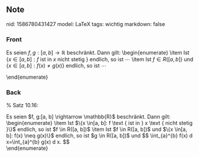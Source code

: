 ## Note
nid: 1586780431427
model: LaTeX
tags: wichtig
markdown: false

### Front
Es seien $f, g:[a, b] \rightarrow \mathbb{R}$ beschränkt. Dann
gilt: \begin{enumerate} \item Ist $\{x \in[a, b]: f \text { ist in
} x \text { nicht stetig }\}$ endlich, so ist $\cdots$ \item Ist $f
\in R([a, b])$ und $\{x \in[a, b]: f(x) \neq g(x)\}$ endlich, so
ist $\cdots$
<div>
  \end{enumerate}
</div>

### Back
% Satz 10.16:
<div>
  <div>
    Es seien $f, g:[a, b] \rightarrow \mathbb{R}$ beschränkt. Dann
    gilt: \begin{enumerate} \item Ist $\{x \in[a, b]: f \text { ist
    in } x \text { nicht stetig }\}$ endlich, so ist $f \in R([a,
    b])$ \item Ist $f \in R([a, b])$ und $\{x \in[a, b]: f(x) \neq
    g(x)\}$ endlich, so ist $g \in R([a, b])$ und $$ \int_{a}^{b}
    f(x) d x=\int_{a}^{b} g(x) d x. $$
  </div>
</div>
<div>
  \end{enumerate}
</div>
